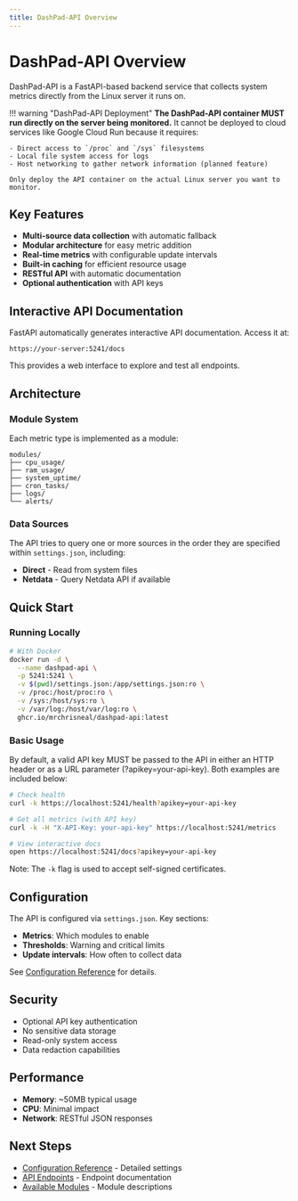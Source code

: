 ```yaml
---
title: DashPad-API Overview
---
```


# DashPad-API Overview

DashPad-API is a FastAPI-based backend service that collects system metrics directly from the Linux server it runs on.

!!! warning "DashPad-API Deployment"
    **The DashPad-API container MUST run directly on the server being monitored.** It cannot be deployed to cloud services like Google Cloud Run because it requires:
    
    - Direct access to `/proc` and `/sys` filesystems
    - Local file system access for logs
    - Host networking to gather network information (planned feature)
    
    Only deploy the API container on the actual Linux server you want to monitor.

## Key Features

- **Multi-source data collection** with automatic fallback
- **Modular architecture** for easy metric addition
- **Real-time metrics** with configurable update intervals
- **Built-in caching** for efficient resource usage
- **RESTful API** with automatic documentation
- **Optional authentication** with API keys

## Interactive API Documentation

FastAPI automatically generates interactive API documentation. Access it at:

```
https://your-server:5241/docs
```

This provides a web interface to explore and test all endpoints.

## Architecture

### Module System

Each metric type is implemented as a module:

```
modules/
├── cpu_usage/
├── ram_usage/
├── system_uptime/
├── cron_tasks/
├── logs/
└── alerts/
```

### Data Sources

The API tries to query one or more sources in the order they are specified within `settings.json`, including:

- **Direct** - Read from system files
- **Netdata** - Query Netdata API if available

## Quick Start

### Running Locally

```bash
# With Docker
docker run -d \
  --name dashpad-api \
  -p 5241:5241 \
  -v $(pwd)/settings.json:/app/settings.json:ro \
  -v /proc:/host/proc:ro \
  -v /sys:/host/sys:ro \
  -v /var/log:/host/var/log:ro \
  ghcr.io/mrchrisneal/dashpad-api:latest
```

### Basic Usage

By default, a valid API key MUST be passed to the API in either an HTTP header or as a URL parameter (?apikey=your-api-key). Both examples are included below:

```bash
# Check health
curl -k https://localhost:5241/health?apikey=your-api-key

# Get all metrics (with API key)
curl -k -H "X-API-Key: your-api-key" https://localhost:5241/metrics

# View interactive docs
open https://localhost:5241/docs?apikey=your-api-key
```

Note: The `-k` flag is used to accept self-signed certificates.

## Configuration

The API is configured via `settings.json`. Key sections:

- **Metrics**: Which modules to enable
- **Thresholds**: Warning and critical limits
- **Update intervals**: How often to collect data

See [Configuration Reference](configuration.md) for details.

## Security

- Optional API key authentication
- No sensitive data storage
- Read-only system access
- Data redaction capabilities

## Performance

- **Memory**: ~50MB typical usage
- **CPU**: Minimal impact
- **Network**: RESTful JSON responses

## Next Steps

- [Configuration Reference](configuration.md) - Detailed settings
- [API Endpoints](endpoints.md) - Endpoint documentation
- [Available Modules](modules.md) - Module descriptions